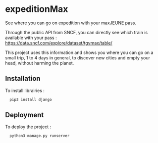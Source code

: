 # expeditionMax
See where you can go on expedition with your maxJEUNE pass.

Through the public API from SNCF, you can directly see which train is available with your pass : https://data.sncf.com/explore/dataset/tgvmax/table/

This project uses this information and shows you where you can go on a small trip, 1 to 4 days in general, to discover new cities and empty your head, without harming the planet.

## Installation

To install librairies : 
```bash
  pip3 install django
```

## Deployment

To deploy the project : 
```bash
  python3 manage.py runserver
```
